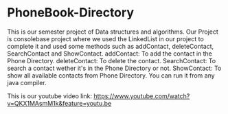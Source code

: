 # PhoneBook-Directory
This is our semester project of Data structures and algorithms. 
Our Project is consolebase project where we used the LinkedList in our project to complete it and used some 
methods such as addContact, deleteContact, SearchContact and ShowContact.
addContact: To add the contact in the  Phone Directory.
deleteContact: To delete the contact.
SearchContact: To search a contact wether it's in the  Phone Directory or not.
ShowContact: To show all available contacts from Phone Directory.
You can run it from any java compiler.

This is our youtube video link:
https://www.youtube.com/watch?v=QKX1MAsmM1k&feature=youtu.be

